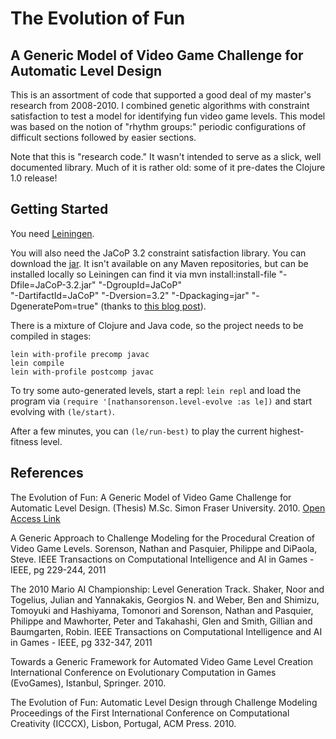 # The Evolution of Fun
## A Generic Model of Video Game Challenge for Automatic Level Design

This is an assortment of code that supported a good deal of my master's research from 2008-2010. I combined genetic algorithms with constraint satisfaction to test a model for identifying fun video game levels. This model was based on the notion of "rhythm groups:" periodic configurations of difficult sections followed by easier sections.

Note that this is "research code." It wasn't intended to serve as a slick, well documented library. Much of it is rather old: some of it pre-dates the Clojure 1.0 release!

## Getting Started

You need [Leiningen](http://leiningen.org/).

You will also need the JaCoP 3.2 constraint satisfaction library. You can download the [jar](http://sourceforge.net/projects/jacop-solver/). It isn't available on any Maven repositories, but can be installed locally so Leiningen can find it via
    mvn install:install-file "-Dfile=JaCoP-3.2.jar" "-DgroupId=JaCoP" \
	  "-DartifactId=JaCoP" "-Dversion=3.2" "-Dpackaging=jar" "-DgeneratePom=true"
(thanks to [this blog post](http://xfthhxk.blogspot.ca/2013/05/maven-mayhem.html)).

There is a mixture of Clojure and Java code, so the project needs to be compiled in stages:

    lein with-profile precomp javac
    lein compile
    lein with-profile postcomp javac

To try some auto-generated levels, start a repl: `lein repl` and load the program via `(require '[nathansorenson.level-evolve :as le])` and start evolving with `(le/start)`.

After a few minutes, you can `(le/run-best)` to play the current highest-fitness  level.

## References

The Evolution of Fun: A Generic Model of Video Game Challenge for Automatic Level Design. (Thesis) M.Sc. Simon Fraser University. 2010. [Open Access Link](http://summit.sfu.ca/item/11485)

A Generic Approach to Challenge Modeling for the Procedural Creation of Video Game Levels. Sorenson, Nathan and Pasquier, Philippe and DiPaola, Steve. IEEE Transactions on Computational Intelligence and AI in Games - IEEE, pg 229-244, 2011

The 2010 Mario AI Championship: Level Generation Track. Shaker, Noor and Togelius, Julian and Yannakakis, Georgios N. and Weber, Ben and Shimizu, Tomoyuki and Hashiyama, Tomonori and Sorenson, Nathan and Pasquier, Philippe and Mawhorter, Peter and Takahashi, Glen and Smith, Gillian and Baumgarten, Robin. IEEE Transactions on Computational Intelligence and AI in Games - IEEE, pg 332-347, 2011

Towards a Generic Framework for Automated Video Game Level Creation
International Conference on Evolutionary Computation in Games (EvoGames), Istanbul, Springer. 2010.

The Evolution of Fun: Automatic Level Design through Challenge Modeling
Proceedings of the First International Conference on Computational Creativity (ICCCX), Lisbon, Portugal, ACM Press. 2010.
